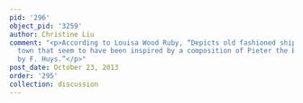 ```yaml
---
pid: '296'
object_pid: '3259'
author: Christine Liu
comment: "<p>According to Louisa Wood Ruby, “Depicts old fashioned ships and a foreign
  town that seem to have been inspired by a composition of Pieter the Elder’s engraved
  by F. Huys.”</p>"
post_date: October 23, 2013
order: '295'
collection: discussion
---
```


